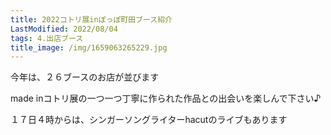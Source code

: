 ```yaml
---
title: 2022コトリ展inぽっぽ町田ブース紹介
LastModified: 2022/08/04
tags: 4.出店ブース
title_image: /img/1659063265229.jpg
---
```

今年は、２６ブースのお店が並びます

made inコトリ展の一つ一つ丁寧に作られた作品との出会いを楽しんで下さい♪

１７日４時からは、シンガーソングライターhacutのライブもあります